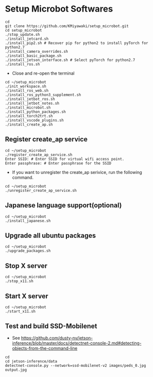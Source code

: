 # Setup Microbot Softwares

```shell
cd
git clone https://github.com/KMiyawaki/setup_microbot.git
cd setup_microbot
./stop_update.sh
./install_jetcard.sh
./install_pip2.sh # Recover pip for python2 to install pyTorch for python2.7
./install_camera_overrides.sh
./install_basic_package.sh
./install_jetson_interface.sh # Select pyTorch for python2.7
./install_ros.sh
```

* Close and re-open the terminal

```shell
cd ~/setup_microbot
./init_workspace.sh
./install_ros_web.sh
./install_ros_python3_supplement.sh
./install_jetbot_ros.sh
./install_jetbot_notes.sh
./install_microbot.sh
./install_python_packages.sh
./install_torch2trt.sh
./install_vscode_plugins.sh
./install_create_ap.sh
```

## Register create_ap service

```shell
cd ~/setup_microbot
./register_create_ap_service.sh
Enter SSID: # Enter SSID for virtual wifi access point.
Enter passphrase: # Enter passphrase for the SSID
```

* If you want to unregister the create_ap serivice, run the following command. 

```shell
cd ~/setup_microbot
./unregister_create_ap_service.sh
```

## Japanese language support(optional)

```shell
cd ~/setup_microbot
./install_japanese.sh
```

## Upgrade all ubuntu packages

```shell
cd ~/setup_microbot
./upgrade_packages.sh
```

## Stop X server

```shell
cd ~/setup_microbot
./stop_x11.sh
```

## Start X server

```shell
cd ~/setup_microbot
./start_x11.sh
```

## Test and build SSD-Mobilenet

* See https://github.com/dusty-nv/jetson-inference/blob/master/docs/detectnet-console-2.md#detecting-objects-from-the-command-line

```shell
cd
cd jetson-inference/data
detectnet-console.py --network=ssd-mobilenet-v2 images/peds_0.jpg output.jpg
```
